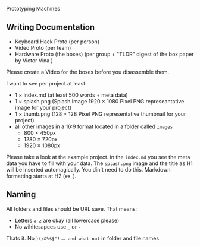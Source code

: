 Prototyping Machines

## Writing Documentation
  

- Keyboard Hack Proto (per person)
- Video Proto (per team)
- Hardware Proto (the boxes) (per group + "TLDR" digest of the box paper by Victor Vina )

Please create a Video for the boxes before you disassemble them.  

I want to see per project at least:  

- 1 × index.md (at least 500 words + meta data)
- 1 × splash.png (Splash Image 1920 × 1080 Pixel PNG represeantative image for your project)
- 1 × thumb.png (128 × 128 Pixel PNG representative thumbnail for your project)
- all other images in a  16:9 format located in a folder called `images`
    + 800 × 450px
    + 1280 × 720px
    + 1920 × 1080px

Please take a look at the example project. in the  `index.md` you see the meta data you have to fill with your data. The  `splash.png` image and the title as H1 will be inserted automagically. You din't need to do this. Markdown formatting starts at H2 (`## `).

## Naming 

All folders and files should be URL save. That means:  

- Letters `a-z` are okay (all lowercase please)
- No wihitesapces use `_` or `-`

Thats it. No `)(/&%$§"!.… and what not` in folder and file names
